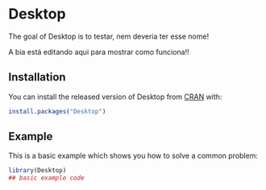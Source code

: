 
# Desktop

<!-- badges: start -->
<!-- badges: end -->

The goal of Desktop is to testar, nem deveria ter esse nome!

A bia está editando aqui para mostrar como funciona!! 

## Installation

You can install the released version of Desktop from [CRAN](https://CRAN.R-project.org) with:

``` r
install.packages("Desktop")
```

## Example

This is a basic example which shows you how to solve a common problem:

``` r
library(Desktop)
## basic example code
```

